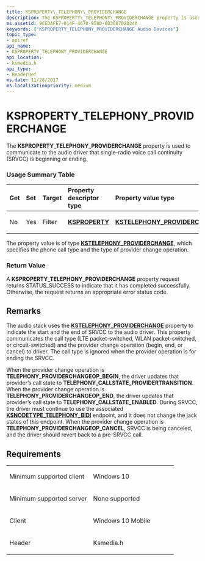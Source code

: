 ```yaml
---
title: KSPROPERTY\_TELEPHONY\_PROVIDERCHANGE
description: The KSPROPERTY\_TELEPHONY\_PROVIDERCHANGE property is used to communicate to the audio driver that single-radio voice call continuity (SRVCC) is beginning or ending.
ms.assetid: 9CEDAFE7-014F-4670-958D-6D3687D2D24A
keywords: ["KSPROPERTY_TELEPHONY_PROVIDERCHANGE Audio Devices"]
topic_type:
- apiref
api_name:
- KSPROPERTY_TELEPHONY_PROVIDERCHANGE
api_location:
- ksmedia.h
api_type:
- HeaderDef
ms.date: 11/28/2017
ms.localizationpriority: medium
---
```


# KSPROPERTY\_TELEPHONY\_PROVIDERCHANGE


The **KSPROPERTY\_TELEPHONY\_PROVIDERCHANGE** property is used to communicate to the audio driver that single-radio voice call continuity (SRVCC) is beginning or ending.

### <span id="Usage_Summary_Table"></span><span id="usage_summary_table"></span><span id="USAGE_SUMMARY_TABLE"></span>Usage Summary Table

<table>
<colgroup>
<col width="20%" />
<col width="20%" />
<col width="20%" />
<col width="20%" />
<col width="20%" />
</colgroup>
<thead>
<tr class="header">
<th align="left">Get</th>
<th align="left">Set</th>
<th align="left">Target</th>
<th align="left">Property descriptor type</th>
<th align="left">Property value type</th>
</tr>
</thead>
<tbody>
<tr class="odd">
<td align="left"><p>No</p></td>
<td align="left"><p>Yes</p></td>
<td align="left"><p>Filter</p></td>
<td align="left"><p><a href="https://docs.microsoft.com/previous-versions/ff564262(v=vs.85)" data-raw-source="[&lt;strong&gt;KSPROPERTY&lt;/strong&gt;](https://docs.microsoft.com/previous-versions/ff564262(v=vs.85))"><strong>KSPROPERTY</strong></a></p></td>
<td align="left"><p><a href="https://docs.microsoft.com/windows-hardware/drivers/ddi/ksmedia/ns-ksmedia-_tagkstelephony_providerchange" data-raw-source="[&lt;strong&gt;KSTELEPHONY_PROVIDERCHANGE&lt;/strong&gt;](https://docs.microsoft.com/windows-hardware/drivers/ddi/ksmedia/ns-ksmedia-_tagkstelephony_providerchange)"><strong>KSTELEPHONY_PROVIDERCHANGE</strong></a></p></td>
</tr>
</tbody>
</table>

 

The property value is of type [**KSTELEPHONY\_PROVIDERCHANGE**](https://docs.microsoft.com/windows-hardware/drivers/ddi/ksmedia/ns-ksmedia-_tagkstelephony_providerchange), which specifies the phone call type and the type of provider change operation.

### <span id="Return_Value"></span><span id="return_value"></span><span id="RETURN_VALUE"></span>Return Value

A **KSPROPERTY\_TELEPHONY\_PROVIDERCHANGE** property request returns STATUS\_SUCCESS to indicate that it has completed successfully. Otherwise, the request returns an appropriate error status code.

Remarks
-------

The audio stack uses the [**KSTELEPHONY\_PROVIDERCHANGE**](https://docs.microsoft.com/windows-hardware/drivers/ddi/ksmedia/ns-ksmedia-_tagkstelephony_providerchange) property to indicate the start and the end of SRVCC to the audio driver. This property communicates the call type (LTE packet-switched, WLAN packet-switched, or circuit-switched) and the provider change operation (begin, end, or cancel) to driver. The call type is ignored when the provider operation is for ending the SRVCC.

When the provider change operation is **TELEPHONY\_PROVIDERCHANGEOP\_BEGIN**, the driver updates that provider’s call state to **TELEPHONY\_CALLSTATE\_PROVIDERTRANSITION**. When the provider change operation is **TELEPHONY\_PROVIDERCHANGEOP\_END**, the driver updates that provider’s call state to **TELEPHONY\_CALLSTATE\_ENABLED**. During SRVCC, the driver must continue to use the associated [**KSNODETYPE\_TELEPHONY\_BIDI**](ksnodetype-telephony-bidi.md) endpoint, and it does not change the jack states of this endpoint. When the provider change operation is **TELEPHONY\_PROVIDERCHANGEOP\_CANCEL**, SRVCC is being canceled, and the driver should revert back to a pre-SRVCC call.

Requirements
------------

<table>
<colgroup>
<col width="50%" />
<col width="50%" />
</colgroup>
<tbody>
<tr class="odd">
<td align="left"><p>Minimum supported client</p></td>
<td align="left"><p>Windows 10</p></td>
</tr>
<tr class="even">
<td align="left"><p>Minimum supported server</p></td>
<td align="left"><p>None supported</p></td>
</tr>
<tr class="odd">
<td align="left"><p>Client</p></td>
<td align="left"><p>Windows 10 Mobile</p></td>
</tr>
<tr class="even">
<td align="left"><p>Header</p></td>
<td align="left">Ksmedia.h</td>
</tr>
</tbody>
</table>

 

 





